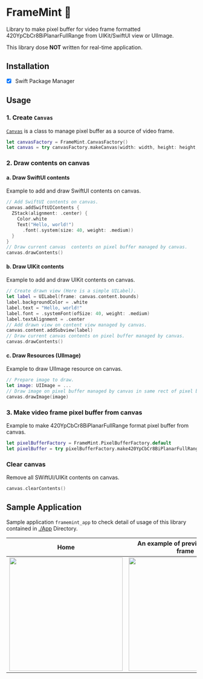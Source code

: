 # FrameMint 🌱
Library to make pixel buffer for video frame formatted 420YpCbCr8BiPlanarFullRange from UIKit/SwiftUI view or UIImage.

This library dose **NOT** written for real-time application.

## Installation

- [x] Swift Package Manager

## Usage

### 1. Create `Canvas`

[`Canvas`](./Sources/FrameMint/Canvas.swift) is a class to manage pixel buffer as a source of video frame.

```swift
let canvasFactory = FrameMint.CanvasFactory()
let canvas = try canvasFactory.makeCanvas(width: width, height: height, extent: extent)
```

### 2. Draw contents on canvas

#### a. Draw SwiftUI contents

Example to add and draw SwiftUI contents on canvas.

```swift
// Add SwiftUI contents on canvas.
canvas.addSwiftUIContents {
  ZStack(alignment: .center) {
    Color.white
    Text("Hello, world!")
      .font(.system(size: 40, weight: .medium))
  }
}
// Draw current canvas  contents on pixel buffer managed by canvas.
canvas.drawContents()
```

#### b. Draw UIKit contents

Example to add and draw UIKit contents on canvas.

```swift
// Create drawn view (Here is a simple UILabel).
let label = UILabel(frame: canvas.content.bounds)
label.backgroundColor = .white
label.text = "Hello, world!"
label.font = .systemFont(ofSize: 40, weight: .medium)
label.textAlignment = .center
// Add drawn view on content view managed by canvas.
canvas.content.addSubview(label)
// Draw current canvas contents on pixel buffer managed by canvas.
canvas.drawContents()
```

#### c. Draw Resources (UIImage)

Example to draw UIImage resource on canvas.

```swift
// Prepare image to draw.
let image: UIImage = ...
// Draw image on pixel buffer managed by canvas in same rect of pixel buffer.
canvas.drawImage(image)
```

### 3. Make video frame pixel buffer from canvas

Example to make 420YpCbCr8BiPlanarFullRange format pixel buffer from canvas.

```swift
let pixelBufferFactory = FrameMint.PixelBufferFactory.default
let pixelBuffer = try pixelBufferFactory.make420YpCbCr8BiPlanarFullRangePixelBuffer(from: canvas)
```

### Clear canvas

Remove all SWiftUI/UIKit contents on canvas.

```swift
canvas.clearContents()
```

## Sample Application

Sample application `framemint_app` to check detail of usage of this library contained in [./App](./App) Directory.

| Home | An example of preview for video frame | 
|:---:|:---:|
| <kbd><img src="https://github.com/naru-jpn/FrameMint/assets/5572875/69ee030e-099b-432f-8953-e3761773042c" width="300"></kbd> | <kbd><img src="https://github.com/naru-jpn/FrameMint/assets/5572875/af708586-5aca-48c5-8065-bc5ff63ab2a7" width="300"></kbd> |

